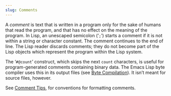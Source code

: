 ```yaml
---
slug: Comments
---
```


A *comment* is text that is written in a program only for the sake of humans that read the program, and that has no effect on the meaning of the program. In Lisp, an unescaped semicolon (‘`;`’) starts a comment if it is not within a string or character constant. The comment continues to the end of line. The Lisp reader discards comments; they do not become part of the Lisp objects which represent the program within the Lisp system.

The ‘`#@count`’ construct, which skips the next `count` characters, is useful for program-generated comments containing binary data. The Emacs Lisp byte compiler uses this in its output files (see [Byte Compilation](/docs/elisp/Byte-Compilation)). It isn’t meant for source files, however.

See [Comment Tips](/docs/elisp/Comment-Tips), for conventions for formatting comments.
